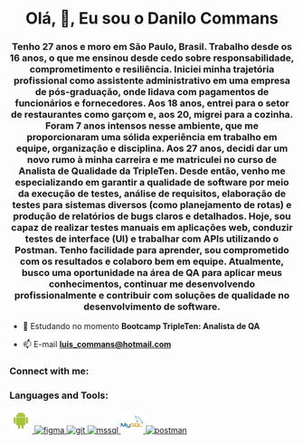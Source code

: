 <h1 align="center">Olá, 👋, Eu sou o Danilo Commans</h1>
<h3 align="center">Tenho 27 anos e moro em São Paulo, Brasil. Trabalho desde os 16 anos, o que me ensinou desde cedo sobre responsabilidade, comprometimento e resiliência. Iniciei minha trajetória profissional como assistente administrativo em uma empresa de pós-graduação, onde lidava com pagamentos de funcionários e fornecedores. Aos 18 anos, entrei para o setor de restaurantes como garçom e, aos 20, migrei para a cozinha. Foram 7 anos intensos nesse ambiente, que me proporcionaram uma sólida experiência em trabalho em equipe, organização e disciplina. Aos 27 anos, decidi dar um novo rumo à minha carreira e me matriculei no curso de Analista de Qualidade da TripleTen. Desde então, venho me especializando em garantir a qualidade de software por meio da execução de testes, análise de requisitos, elaboração de testes para sistemas diversos (como planejamento de rotas) e produção de relatórios de bugs claros e detalhados. Hoje, sou capaz de realizar testes manuais em aplicações web, conduzir testes de interface (UI) e trabalhar com APIs utilizando o Postman. Tenho facilidade para aprender, sou comprometido com os resultados e colaboro bem em equipe. Atualmente, busco uma oportunidade na área de QA para aplicar meus conhecimentos, continuar me desenvolvendo profissionalmente e contribuir com soluções de qualidade no desenvolvimento de software.</h3>

- 🌱 Estudando no momento **Bootcamp TripleTen: Analista de QA**

- 📫 E-mail **luis_commans@hotmail.com**

<h3 align="left">Connect with me:</h3>
<p align="left">
</p>

<h3 align="left">Languages and Tools:</h3>
<p align="left"> <a href="https://developer.android.com" target="_blank" rel="noreferrer"> <img src="https://raw.githubusercontent.com/devicons/devicon/master/icons/android/android-original-wordmark.svg" alt="android" width="40" height="40"/> </a> <a href="https://www.figma.com/" target="_blank" rel="noreferrer"> <img src="https://www.vectorlogo.zone/logos/figma/figma-icon.svg" alt="figma" width="40" height="40"/> </a> <a href="https://git-scm.com/" target="_blank" rel="noreferrer"> <img src="https://www.vectorlogo.zone/logos/git-scm/git-scm-icon.svg" alt="git" width="40" height="40"/> </a> <a href="https://www.microsoft.com/en-us/sql-server" target="_blank" rel="noreferrer"> <img src="https://www.svgrepo.com/show/303229/microsoft-sql-server-logo.svg" alt="mssql" width="40" height="40"/> </a> <a href="https://www.mysql.com/" target="_blank" rel="noreferrer"> <img src="https://raw.githubusercontent.com/devicons/devicon/master/icons/mysql/mysql-original-wordmark.svg" alt="mysql" width="40" height="40"/> </a> <a href="https://postman.com" target="_blank" rel="noreferrer"> <img src="https://www.vectorlogo.zone/logos/getpostman/getpostman-icon.svg" alt="postman" width="40" height="40"/> </a> </p>

